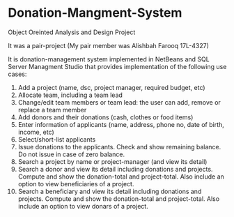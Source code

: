 # Donation-Mangment-System
Object Oreinted Analysis and Design Project

It was a pair-project (My pair member was Alishbah Farooq 17L-4327)

It is donation-management system implemented in NetBeans and SQL Server Managment Studio that provides implementation of the following use cases:
1.	Add a project (name, dsc, project manager, required budget, etc)
2.	Allocate team, including a team lead
3.	Change/edit team members or team lead: the user can add, remove or replace a team member
4.	Add donors and their donations (cash, clothes or food items)
5.	Enter information of applicants (name, address, phone no, date of birth, income, etc)
6.	Select/short-list applicants
7.	Issue donations to the applicants. Check and show remaining balance. Do not issue in case of zero balance.
8.	Search a project by name or project-manager (and view its detail)
9.	Search a donor and view its detail including donations and projects. Compute and show the donation-total and project-total. Also include an option to view beneficiaries of a project.
10.	Search a beneficiary and view its detail including donations and projects. Compute and show the donation-total and project-total. Also include an option to view donars of a project.

